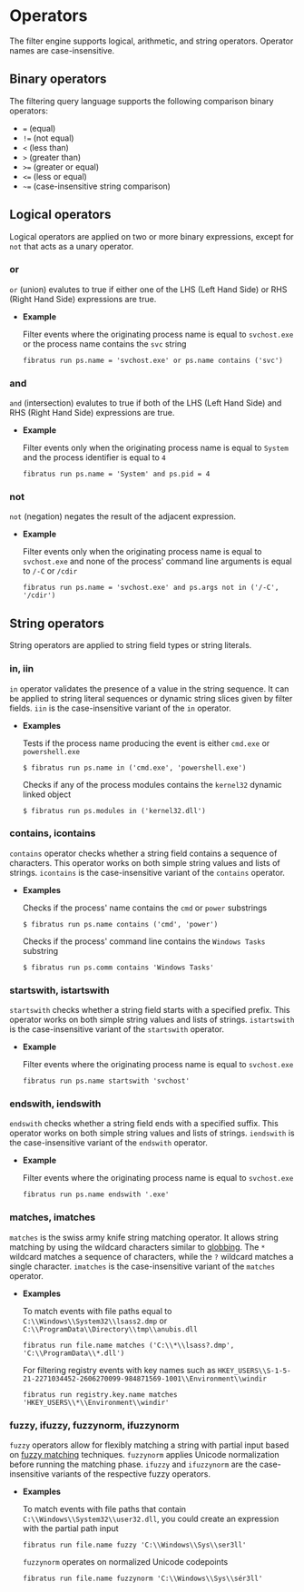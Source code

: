 # Operators

The filter engine supports logical, arithmetic, and string operators. Operator names are case-insensitive.

## Binary operators

The filtering query language supports the following comparison binary operators:

- `=` (equal)
- `!=` (not equal)
- `<` (less than)
- `>` (greater than)
- `>=` (greater or equal)
- `<=` (less or equal)
- `~=` (case-insensitive string comparison)

## Logical operators

Logical operators are applied on two or more binary expressions, except for `not` that acts as a unary operator.

### or

`or` (union) evalutes to true if either one of the LHS (Left Hand Side) or RHS (Right Hand Side) expressions are true. 

- **Example**

   Filter events where the originating process name is equal to `svchost.exe` or the process name contains the `svc` string

   ```
   fibratus run ps.name = 'svchost.exe' or ps.name contains ('svc')
   ```

### and

`and` (intersection) evalutes to true if both of the LHS (Left Hand Side) and RHS (Right Hand Side) expressions are true.

- **Example**

   Filter events only when the originating process name is equal to `System` and the process identifier is equal to `4`

   ```
   fibratus run ps.name = 'System' and ps.pid = 4
   ```

### not

`not` (negation) negates the result of the adjacent expression.

- **Example**

   Filter events only when the originating process name is equal to `svchost.exe` and none of the process' command line arguments is equal to `/-C` or `/cdir`

   ```
   fibratus run ps.name = 'svchost.exe' and ps.args not in ('/-C', '/cdir') 
   ```

## String operators

String operators are applied to string field types or string literals.

### in, iin

`in` operator validates the presence of a value in the string sequence. It can be applied to string literal sequences or dynamic string slices given by filter fields. `iin` is the case-insensitive variant of the `in` operator.

- **Examples**

   Tests if the process name producing the event is either `cmd.exe` or `powershell.exe`

   ```
   $ fibratus run ps.name in ('cmd.exe', 'powershell.exe')
   ```

   Checks if any of the process modules contains the `kernel32` dynamic linked object

   ```
   $ fibratus run ps.modules in ('kernel32.dll')
   ```

### contains, icontains

`contains` operator checks whether a string field contains a sequence of characters. This operator works on both simple string values and lists of strings. `icontains` is the case-insensitive variant of the `contains` operator.

- **Examples**

   Checks if the process' name contains the `cmd` or `power` substrings

   ```
   $ fibratus run ps.name contains ('cmd', 'power')
   ```

   Checks if the process' command line contains the `Windows Tasks` substring

   ```
   $ fibratus run ps.comm contains 'Windows Tasks'
   ```


### startswith, istartswith

`startswith` checks whether a string field starts with a specified prefix. This operator works on both simple string values and lists of strings. `istartswith` is the case-insensitive variant of the `startswith` operator.

- **Example**

   Filter events where the originating process name is equal to `svchost.exe`

   ```
   fibratus run ps.name startswith 'svchost'
   ```


### endswith, iendswith

`endswith` checks whether a string field ends with a specified suffix. This operator works on both simple string values and lists of strings. `iendswith` is the case-insensitive variant of the `endswith` operator.

- **Example**

   Filter events where the originating process name is equal to `svchost.exe`

   ```
   fibratus run ps.name endswith '.exe'

### matches, imatches

`matches` is the swiss army knife string matching operator. It allows string matching by using the wildcard characters similar to [globbing](https://en.wikipedia.org/wiki/Glob_(programming)). The `*` wildcard matches a sequence of characters, while the `?` wildcard matches a single character. `imatches` is the case-insensitive variant of the `matches` operator.

- **Examples**

   To match events with file paths equal to `C:\\Windows\\System32\\lsass2.dmp` or `C:\\ProgramData\\Directory\\tmp\\anubis.dll`

   ```
   fibratus run file.name matches ('C:\\*\\lsass?.dmp', 'C:\\ProgramData\\*.dll')
   ```

   For filtering registry events with key names such as `HKEY_USERS\\S-1-5-21-2271034452-2606270099-984871569-1001\\Environment\\windir`

   ```
   fibratus run registry.key.name matches 'HKEY_USERS\\*\\Environment\\windir'
   ```

### fuzzy, ifuzzy, fuzzynorm, ifuzzynorm

`fuzzy` operators allow for flexibly matching a string with partial input based on [fuzzy matching](https://en.wikipedia.org/wiki/Fuzzy_matching_(computer-assisted_translation)) techniques. `fuzzynorm` applies Unicode normalization before running the matching phase. `ifuzzy` and `ifuzzynorm` are the case-insensitive variants of the respective fuzzy operators.

- **Examples**

   To match events with file paths that contain `C:\\Windows\\System32\\user32.dll`, you could create an expression with the  partial path input

   ```
   fibratus run file.name fuzzy 'C:\\Windows\\Sys\\ser3ll'
   ```

   `fuzzynorm` operates on normalized Unicode codepoints

   ```
   fibratus run file.name fuzzynorm 'C:\\Windows\\Sys\\sér3ll'
   ```